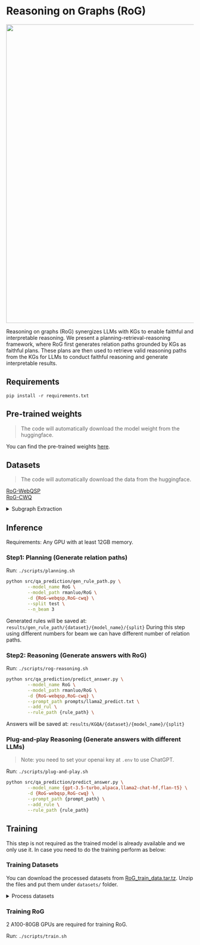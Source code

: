 # Reasoning on Graphs (RoG)

<img src="resources/rog.png" width = "800" />

Reasoning on graphs (RoG) synergizes LLMs with KGs to enable faithful and interpretable reasoning. We present a planning-retrieval-reasoning framework, where RoG first generates relation paths grounded by KGs as faithful plans. These plans are then used to retrieve valid reasoning paths from the KGs for LLMs to conduct faithful reasoning and generate interpretable results.

## Requirements
```
pip install -r requirements.txt
```

## Pre-trained weights

> The code will automatically download the model weight from the huggingface.

You can find the pre-trained weights [here](https://huggingface.co/rmanluo/RoG).

## Datasets

> The code will automatically download the data from the huggingface.

[RoG-WebQSP](https://huggingface.co/datasets/rmanluo/RoG-webqsp)   
[RoG-CWQ](https://huggingface.co/datasets/rmanluo/RoG-cwq)
<details> <summary>Subgraph Extraction</summary>

We extract the subgraphs from the Freebase following previous studies. The code can be found [here](https://github.com/RichardHGL/WSDM2021_NSM/tree/main/preprocessing/Freebase).   
</details>

## Inference
Requirements: Any GPU with at least 12GB memory.
### Step1: Planning (Generate relation paths)

Run: `./scripts/planning.sh`

```bash
python src/qa_prediction/gen_rule_path.py \
        --model_name RoG \
        --model_path rmanluo/RoG \
        -d {RoG-webqsp,RoG-cwq} \
        --split test \
        --n_beam 3
```

Generated rules will be saved at: `results/gen_rule_path/{dataset}/{model_name}/{split}`
During this step using different numbers for beam we can have different number of relation paths.

### Step2: Reasoning (Generate answers with RoG)

Run: `./scripts/rog-reasoning.sh`

```bash
python src/qa_prediction/predict_answer.py \
        --model_name RoG \
        --model_path rmanluo/RoG \
        -d {RoG-webqsp,RoG-cwq} \
        --prompt_path prompts/llama2_predict.txt \
        --add_rul \
        --rule_path {rule_path} \
```

Answers will be saved at: `results/KGQA/{dataset}/{model_name}/{split}`

### Plug-and-play Reasoning (Generate answers with different LLMs)
>
> Note: you need to set your openai key at `.env` to use ChatGPT.

Run: `./scripts/plug-and-play.sh`

```bash
python src/qa_prediction/predict_answer.py \
        --model_name {gpt-3.5-turbo,alpaca,llama2-chat-hf,flan-t5} \
        -d {RoG-webqsp,RoG-cwq} \
        --prompt_path {prompt_path} \
        --add_rule \
        --rule_path {rule_path}
```
## Training
This step is not required as the trained model is already available and we only use it. In case you need to do the training perform as below:
### Training Datasets
You can download the processed datasets from [RoG_train_data.tar.tz](datasets/RoG_train_data.tar.tz). Unzip the files and put them under `datasets/` folder.
<details> <summary>Process datasets</summary>

1. Build question to relation path pairs.

```bash
python src/align_kg/build_align_qa_dataset.py -d {RoG-webqsp,RoG-cwq} --split {train,validation,test}
```
2. Build joint-training datasets.

```bash
python src/joint_training/preprocess_align.py
python src/joint_training/preprocess_qa.py
```

3. Build interpretable examples.
```bash
python src/joint_training/generate_explanation_results.py
```

</details>

### Training RoG
2 A100-80GB GPUs are required for training RoG.

Run: `./scripts/train.sh`

```
